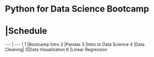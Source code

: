 # Python for Data Science Bootcamp

# |Schedule
--- | --- |
1 |Bootcamp Intro 
2 |Pandas
3 |Intro to Data Science
4 |Data Cleaning|
5|Data Visualization
6 |Linear Regression

